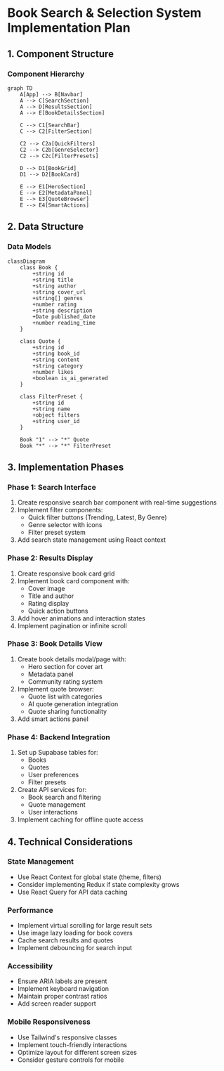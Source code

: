 # Book Search & Selection System Implementation Plan

## 1. Component Structure

### Component Hierarchy
```mermaid
graph TD
    A[App] --> B[Navbar]
    A --> C[SearchSection]
    A --> D[ResultsSection]
    A --> E[BookDetailsSection]
    
    C --> C1[SearchBar]
    C --> C2[FilterSection]
    
    C2 --> C2a[QuickFilters]
    C2 --> C2b[GenreSelector]
    C2 --> C2c[FilterPresets]
    
    D --> D1[BookGrid]
    D1 --> D2[BookCard]
    
    E --> E1[HeroSection]
    E --> E2[MetadataPanel]
    E --> E3[QuoteBrowser]
    E --> E4[SmartActions]
```

## 2. Data Structure

### Data Models
```mermaid
classDiagram
    class Book {
        +string id
        +string title
        +string author
        +string cover_url
        +string[] genres
        +number rating
        +string description
        +Date published_date
        +number reading_time
    }
    
    class Quote {
        +string id
        +string book_id
        +string content
        +string category
        +number likes
        +boolean is_ai_generated
    }
    
    class FilterPreset {
        +string id
        +string name
        +object filters
        +string user_id
    }
    
    Book "1" --> "*" Quote
    Book "*" --> "*" FilterPreset
```

## 3. Implementation Phases

### Phase 1: Search Interface
1. Create responsive search bar component with real-time suggestions
2. Implement filter components:
   - Quick filter buttons (Trending, Latest, By Genre)
   - Genre selector with icons
   - Filter preset system
3. Add search state management using React context

### Phase 2: Results Display
1. Create responsive book card grid
2. Implement book card component with:
   - Cover image
   - Title and author
   - Rating display
   - Quick action buttons
3. Add hover animations and interaction states
4. Implement pagination or infinite scroll

### Phase 3: Book Details View
1. Create book details modal/page with:
   - Hero section for cover art
   - Metadata panel
   - Community rating system
2. Implement quote browser:
   - Quote list with categories
   - AI quote generation integration
   - Quote sharing functionality
3. Add smart actions panel

### Phase 4: Backend Integration
1. Set up Supabase tables for:
   - Books
   - Quotes
   - User preferences
   - Filter presets
2. Create API services for:
   - Book search and filtering
   - Quote management
   - User interactions
3. Implement caching for offline quote access

## 4. Technical Considerations

### State Management
- Use React Context for global state (theme, filters)
- Consider implementing Redux if state complexity grows
- Use React Query for API data caching

### Performance
- Implement virtual scrolling for large result sets
- Use image lazy loading for book covers
- Cache search results and quotes
- Implement debouncing for search input

### Accessibility
- Ensure ARIA labels are present
- Implement keyboard navigation
- Maintain proper contrast ratios
- Add screen reader support

### Mobile Responsiveness
- Use Tailwind's responsive classes
- Implement touch-friendly interactions
- Optimize layout for different screen sizes
- Consider gesture controls for mobile